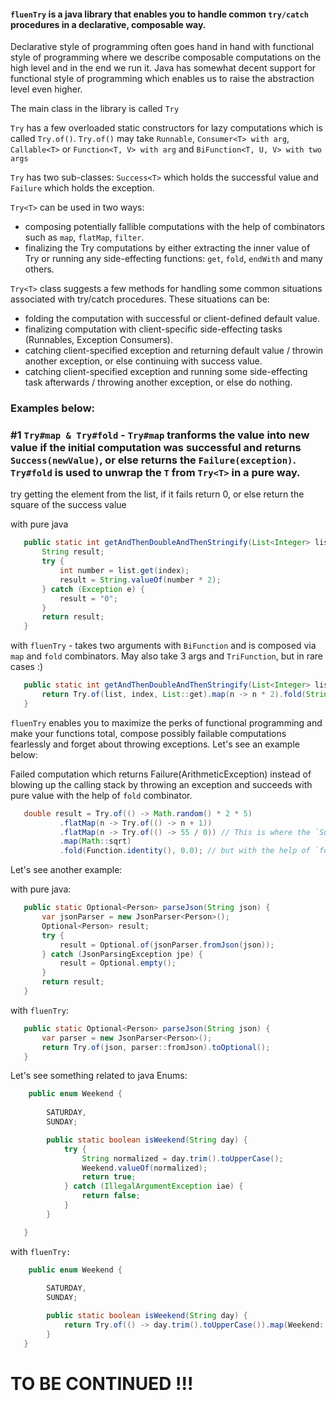 #### `fluenTry` is a java library that enables you to handle common `try/catch` procedures in a declarative, composable way.

Declarative style of programming often goes hand in hand with functional style of programming where we describe composable computations on the high level
and in the end we run it. Java has somewhat decent support for functional style of programming which enables us to raise the abstraction level even higher.

The main class in the library is called `Try`

`Try` has a few overloaded static constructors for lazy computations which is called `Try.of()`.
`Try.of()` may take `Runnable`, `Consumer<T> with arg`, `Callable<T>` or `Function<T, V> with arg` and `BiFunction<T, U, V> with two args`

`Try` has two sub-classes: `Success<T>` which holds the successful value and `Failure` which holds the exception.

`Try<T>` can be used in two ways:
  - composing potentially fallible computations with the help of combinators such as `map`, `flatMap`, `filter`.
  - finalizing the Try computations by either extracting the inner value of Try or running any side-effecting functions: `get`, `fold`, `endWith` and many others. 

`Try<T>` class suggests a few methods for handling some common situations associated with try/catch procedures.
These situations can be:
 * folding the computation with successful or client-defined default value.
 * finalizing computation with client-specific side-effecting tasks (Runnables, Exception Consumers).
 * catching client-specified exception and returning default value / throwin another exception, or else continuing with success value.
 * catching client-specified exception and running some side-effecting task afterwards / throwing another exception, or else do nothing.

### Examples below: 

### #1 `Try#map & Try#fold` - `Try#map` tranforms the value into new value if the initial computation was successful and returns `Success(newValue)`, or else returns the `Failure(exception)`. `Try#fold` is used to unwrap the `T` from `Try<T>` in a pure way. 

try getting the element from the list, if it fails return 0, or else return the square of the success value

with pure java
```java
   public static int getAndThenDoubleAndThenStringify(List<Integer> list, int index) {
       String result;
       try {
           int number = list.get(index);
           result = String.valueOf(number * 2);
       } catch (Exception e) {
           result = "0";
       }
       return result;
   }
```

with `fluenTry` - takes two arguments with `BiFunction` and is composed via `map` and `fold` combinators. May also take 3 args and `TriFunction`, but in rare cases :)
```java
   public static int getAndThenDoubleAndThenStringify(List<Integer> list, int index) {
       return Try.of(list, index, List::get).map(n -> n * 2).fold(String::valueOf, "0");
   }
```

`fluenTry` enables you to maximize the perks of functional programming and make your functions total, compose possibly failable computations fearlessly and forget about throwing exceptions. Let's see an example below:

Failed computation which returns Failure(ArithmeticException) instead of blowing up the calling stack by throwing an exception and succeeds with pure value with the help of `fold` combinator.
```java
   double result = Try.of(() -> Math.random() * 2 * 5)
           .flatMap(n -> Try.of(() -> n + 1))
           .flatMap(n -> Try.of(() -> 55 / 0)) // This is where the `Success` turns into `Failure`
           .map(Math::sqrt)
           .fold(Function.identity(), 0.0); // but with the help of `fold` combinator we turn that into pure value (0.0)
```

Let's see another example:

with pure java:
```java
   public static Optional<Person> parseJson(String json) {
       var jsonParser = new JsonParser<Person>();
       Optional<Person> result;
       try {
           result = Optional.of(jsonParser.fromJson(json));
       } catch (JsonParsingException jpe) {
           result = Optional.empty();
       }
       return result;
   }
```

with `fluenTry`:
```java
   public static Optional<Person> parseJson(String json) {
       var parser = new JsonParser<Person>();
       return Try.of(json, parser::fromJson).toOptional();
   }
```

Let's see something related to java Enums:

```java
    public enum Weekend {
    
        SATURDAY,
        SUNDAY;

        public static boolean isWeekend(String day) {
            try {
                String normalized = day.trim().toUpperCase();
                Weekend.valueOf(normalized);
                return true;
            } catch (IllegalArgumentException iae) {
                return false;
            }
        }

   }
```

with `fluenTry:`

```java
    public enum Weekend {
    
        SATURDAY,
        SUNDAY;

        public static boolean isWeekend(String day) {
            return Try.of(() -> day.trim().toUpperCase()).map(Weekend::valueOf).fold(d -> true, false);
        }
   }
```   

# TO BE CONTINUED !!!




